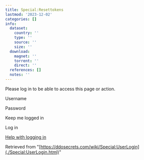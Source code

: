 ```yaml
---
title: Special:Resettokens
lastmod: '2023-12-02'
categories: []
info:
  dataset:
    country: ''
    type: ''
    source: ''
    size: ''
  download:
    magnet: ''
    torrent: ''
    direct: ''
  references: []
  notes: ''
---
```




<div>

Please log in to be able to access this page or action.

Username

Password

Keep me logged in

Log in

[Help with logging
in](https://www.mediawiki.org/wiki/Special:MyLanguage/Help:Logging_in)

</div>

Retrieved from
"[https://ddosecrets.com/wiki/Special:UserLogin](./Special:UserLogin.html)"


